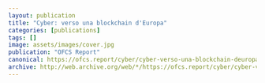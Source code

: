 ```yaml
---
layout: publication
title: "Cyber: verso una blockchain d'Europa"
categories: [publications]
tags: []
image: assets/images/cover.jpg
publication: "OFCS Report"
canonical: https://ofcs.report/cyber/cyber-verso-una-blockchain-deuropa/
archive: http://web.archive.org/web/*/https://ofcs.report/cyber/cyber-verso-una-blockchain-deuropa/
---
```

